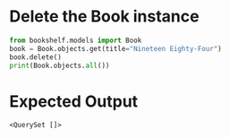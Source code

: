 # Delete the Book instance

```python
from bookshelf.models import Book
book = Book.objects.get(title="Nineteen Eighty-Four")
book.delete()
print(Book.objects.all())
```

# Expected Output

```
<QuerySet []>
```
